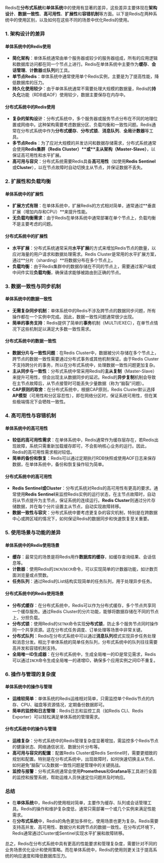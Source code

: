 Redis在**分布式系统**和**单体系统**中的使用有显著的差异，这些差异主要体现在**架构设计**、**数据一致性**、**高可用性**、**扩展性**和**容错机制**等方面。以下是Redis在两种系统中的使用区别，以及如何在这些不同的场景中优化Redis的使用。

### 1. **架构设计的差异**

#### 单体系统中的Redis使用

- **简化架构**：单体系统通常由单个服务器或较少的服务器组成，所有的应用逻辑和数据库访问都在同一个节点上进行。Redis在单体系统中主要作为**缓存**、**会话管理**、**计数器**或**队列**的工具。
- **单节点Redis**：单体系统中通常使用单个Redis实例，主要是为了提高性能，降低数据库的压力。
- **持久化使用较少**：由于单体系统通常不需要处理大规模的数据量，Redis的**持久化**功能（RDB或AOF）使用较少，数据主要保存在内存中。

#### 分布式系统中的Redis使用

- **复杂的架构设计**：分布式系统中，多个服务器或服务节点分布在不同的地理位置或网络中。这种架构需要考虑数据分区、负载均衡和一致性问题。Redis通常在分布式系统中作为**分布式缓存**、**分布式锁**、**消息队列**、**全局计数器**等工具。
- **多节点Redis**：为了应对大规模的并发访问和数据存储需求，分布式系统通常会使用**Redis集群（Redis Cluster）\**或\**主从架构（Master-Slave）**，以保证高可用性和水平扩展。
- **高可用与容灾**：分布式系统需要Redis具备**高可用性**（如使用**Redis Sentinel**或**Cluster**），以在节点故障时自动切换主从节点，并保证数据不丢失。

### 2. **扩展性和负载均衡**

#### 单体系统中的扩展性

- **扩展方式有限**：在单体系统中，扩展Redis的方式相对简单，通常通过**垂直扩展（增加内存和CPU）**来提升性能。
- **无负载均衡需求**：由于Redis在单体系统中通常部署在单个节点上，负载均衡不是主要考虑的问题。

#### 分布式系统中的扩展性

- **水平扩展**：分布式系统通常采用**水平扩展**的方式来增加Redis节点的数量，以应对海量的用户请求和数据处理需求。Redis Cluster是常用的水平扩展方案，通过**分片（sharding）**将数据分布在多个节点上。
- **负载均衡**：由于Redis集群中的数据存储在不同的节点上，需要通过客户端或中间件实现**负载均衡**，确保请求能够被路由到正确的节点。

### 3. **数据一致性与同步机制**

#### 单体系统中的数据一致性

- **无需复杂同步机制**：单体系统中的Redis不涉及跨节点的数据同步问题，所有操作都在一个实例中完成。因此，数据一致性问题通常很少出现。
- **简单的事务支持**：Redis提供了简单的**事务**机制（MULTI/EXEC），在单节点情况下这些机制足以满足大多数一致性需求。

#### 分布式系统中的数据一致性

- **数据分片与一致性问题**：在Redis Cluster中，数据被分片存储在多个节点上，跨节点的数据一致性需要通过分布式事务或其他机制保证。由于Redis Cluster不支持跨分片的事务，所以在分布式系统中，处理数据一致性问题更加复杂。
- **主从同步与一致性**：分布式系统中常采用Redis的**主从复制**（Master-Slave）来提升可用性，但会出现主从数据同步的延迟。Redis的**异步复制**机制会导致在主节点故障后，从节点接管时可能丢失少量数据（称为“脑裂”问题）。
- **CAP原则的取舍**：在分布式系统中，根据CAP原则，Redis Cluster默认选择**AP模型**（可用性和分区容忍性），即在网络分区时，保证系统可用性，但在某些极端情况下会牺牲一致性。

### 4. **高可用性与容错机制**

#### 单体系统中的高可用性

- **较低的高可用性需求**：在单体系统中，Redis通常作为缓存层存在，若Redis出现故障，系统只需重新加载缓存即可，不会影响核心业务的运行。因此，Redis的高可用性需求相对较低。
- **简单的备份和恢复**：Redis可以通过定期执行RDB快照或使用AOF日志来保存数据，在单体系统中，备份和恢复操作较为简单。

#### 分布式系统中的高可用性

- **Redis Sentinel或Cluster**：分布式系统对Redis的高可用性有更高的要求。通常使用**Redis Sentinel**来监控Redis实例的运行状态，在主节点故障时，自动将从节点提升为主节点，保证系统的连续运行。**Redis Cluster**则通过分片存储数据，并在每个分片设置主从节点，自动实现故障转移。
- **数据一致性与容灾**：分布式系统中要考虑更复杂的容灾机制，特别是在跨数据中心或跨区域的情况下，如何保证Redis的数据同步和快速恢复至关重要。

### 5. **使用场景与功能的差异**

#### 单体系统中的Redis使用场景

- **缓存**：最常见的场景是将Redis用作**数据库的缓存**，如缓存查询结果、会话信息等。
- **计数器**：使用Redis的`INCR`/`DECR`命令，可以实现简单的计数器功能，如计数页面浏览量或点赞数。
- **任务队列**：通过Redis的List结构实现简单的任务队列，用于处理异步任务。

#### 分布式系统中的Redis使用场景

- **分布式缓存**：在分布式系统中，Redis可以作为分布式缓存，多个节点共享同一个缓存服务。通过Redis Cluster的分片功能，能够将数据存储在不同的节点上，分担负载。
- **分布式锁**：使用Redis的`SETNX`命令实现**分布式锁**，防止多个服务节点同时操作同一个共享资源。这在分布式任务调度、订单处理等场景中非常关键。
- **分布式队列**：Redis在分布式系统中可以通过**消息队列**模式实现异步任务处理和消息分发。相比于单体系统的简单任务队列，分布式系统中的队列往往需要高并发和容错机制支持。
- **全局唯一ID生成器**：在分布式系统中，生成全局唯一的ID是常见需求，Redis可以通过`INCR`命令生成全局唯一的递增ID，确保多个应用实例之间ID不重复。

### 6. **操作与管理的复杂度**

#### 单体系统中的操作与管理

- **运维较简单**：单体系统的Redis运维相对简单，只需监控单个Redis节点的内存、CPU、磁盘等资源情况，定期备份数据即可。
- **简单的监控和日志管理**：Redis日志和监控工具（如Redis CLI、Redis Exporter）可以轻松满足单体系统的管理需求。

#### 分布式系统中的操作与管理

- **运维复杂**：分布式系统中的Redis管理复杂度显著增加，需监控多个Redis节点的健康状态、网络通信状况、数据分片分布等。
- **高可用与容灾的配置**：配置Redis Cluster或Redis Sentinel时，需要更细致的规划和配置。特别是在分布式系统中，出现故障时，如何快速切换主从节点、如何避免“脑裂”以及数据一致性问题是管理中的关键挑战。
- **监控与报警**：分布式系统通常会使用**Prometheus**和**Grafana**等工具进行全面的监控和报警系统，帮助运维人员快速定位问题并及时响应。

### 总结

- 在**单体系统**中，Redis的使用相对简单，主要作为缓存、队列或会话管理工具。Redis的操作和维护复杂度低，通常只需部署一个或几个实例来满足性能需求。
- 在**分布式系统**中，Redis的角色更加多样化，使用场景也更为复杂。Redis需要支持高并发、高可用性、数据分片和跨节点的数据一致性。在分布式环境下，Redis通常通过Cluster或Sentinel实现水平扩展和故障转移。

总之，Redis在分布式系统中具有更高的性能要求和管理复杂度，需要针对不同的业务场景优化设计和使用策略。而在单体系统中，Redis的使用则更关注于提高系统的响应速度和降低数据库压力。